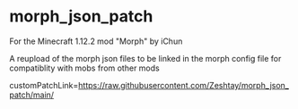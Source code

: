 # morph_json_patch
For the Minecraft 1.12.2 mod "Morph" by iChun

A reupload of the morph json files to be linked in the morph config file for compatiblity with mobs from other mods

customPatchLink=https://raw.githubusercontent.com/Zeshtay/morph_json_patch/main/
